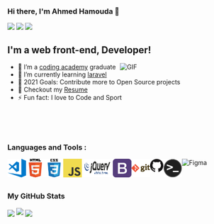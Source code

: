 ### Hi there, I'm Ahmed Hamouda 👋
<p align="left">
    <a href="https://www.linkedin.com/in/ahmed-hamouda-05054820a"><img src="https://img.shields.io/badge/linkedin-%230177B5?style=flat&logo=linkedin&logoColor=white"/></a>
    <a href="https://www.facebook.com/ahmedhamouda9797"><img src="https://img.shields.io/badge/facebook-%230177B5?style=flat&logo=facebook&logoColor=white"/></a>
    <a href="https://codepen.io/Ahmed-adel97"><img src="https://img.shields.io/badge/codepen-%23000?style=flat&logo=codepen&logoColor=white"/></a>
  </p>



## I'm a web front-end, Developer!
<img align="right" alt="GIF" src="https://raw.githubusercontent.com/rahul-jha98/rahul-jha98/main/techstack.gif" width="250px"/>

- 🔭 I’m a [coding academy](https://gazaskygeeks.com/code/) graduate
- 🌱 I’m currently learning [laravel](https://laravel.com/)
- 🥅 2021 Goals: Contribute more to Open Source projects
- 📝 Checkout my [Resume](https://drive.google.com/file/d/1n2Im0IX097itHBShWYVH2kzMDBEKxVH-/view?usp=sharing)
- ⚡ Fun fact: I love to Code and Sport


<br />

<br />

<br />

### Languages and Tools :
<a href="https://code.visualstudio.com/" target="_blank"><img align="left" title="Visual Studio Code" alt="Visual Studio Code" height="42px" src="https://raw.githubusercontent.com/github/explore/80688e429a7d4ef2fca1e82350fe8e3517d3494d/topics/visual-studio-code/visual-studio-code.png" /></a>
<a href="https://en.wikipedia.org/wiki/HTML" target="_blank"><img align="left" title="HTML5" alt="HTML5" height="42px" src="https://raw.githubusercontent.com/github/explore/80688e429a7d4ef2fca1e82350fe8e3517d3494d/topics/html/html.png" /></a>
<a href="https://en.wikipedia.org/wiki/CSS" target="_blank"><img align="left" title="CSS3" alt="CSS3" height="42px" src="https://raw.githubusercontent.com/github/explore/80688e429a7d4ef2fca1e82350fe8e3517d3494d/topics/css/css.png" /></a>
<a href="https://developer.mozilla.org/en-US/docs/Web/JavaScript" target="_blank"><img align="left" title="JavaScript" alt="JavaScript" height="42px" src="https://raw.githubusercontent.com/github/explore/80688e429a7d4ef2fca1e82350fe8e3517d3494d/topics/javascript/javascript.png" /></a>
<a href="https://jquery.com/" target="_blank"><img align="left" title="jQuery" alt="jQuery" height="42px" width="70px" src="./jquery .png" /></a>
<a href="https://getbootstrap.com/" target="_blank">
<img align="left" title="Bootstrap" alt="Bootstrap" height="42px" src="https://raw.githubusercontent.com/github/explore/80688e429a7d4ef2fca1e82350fe8e3517d3494d/topics/bootstrap/bootstrap.png" /></a>
<a href="https://git-scm.com/" target="_blank">
<img align="left" title="Git" alt="Git" height="42px" src="https://raw.githubusercontent.com/github/explore/80688e429a7d4ef2fca1e82350fe8e3517d3494d/topics/git/git.png" /></a>
<a href="https://github.com/" target="_blank"><img align="left" title="GitHub" alt="GitHub" width="30px" src="https://raw.githubusercontent.com/github/explore/78df643247d429f6cc873026c0622819ad797942/topics/github/github.png" /></a>
<a href="https://ubuntu.com/" target="_blank"><img align="left" title="Terminal" alt="Terminal" height="42px" src="https://raw.githubusercontent.com/github/explore/80688e429a7d4ef2fca1e82350fe8e3517d3494d/topics/terminal/terminal.png" /></a>
<a href="https://www.figma.com/" target="_blank"><img align="left" title="Figma" alt="Figma" height="42px" src="https://upload.wikimedia.org/wikipedia/commons/thumb/3/33/Figma-logo.svg/220px-Figma-logo.svg.png" /></a>

<br />

<br />

<br />

### My GitHub Stats

<img align="center" src="https://github-readme-stats.vercel.app/api?&username=ahmedhamouda2&count_private=true&show_icons=true&include_all_commits=true&cache_seconds=1800"/>
<img src="https://github-readme-stats.vercel.app/api/top-langs/?username=ahmedhamouda2&hide_title=true&langs_count=4" /> </a>
<img align="center" src="https://wakatime.com/share/@ahmedhamouda2/9f6b515b-5052-4cdb-a498-e60308fdbaf1.svg" height="450"/>


